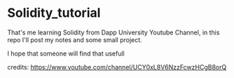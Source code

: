 # Solidity_tutorial

That's me learning Solidity from Dapp University Youtube Channel, 
in this repo I'll post my notes and some small project.

I hope that someone will find that usefull

credits: https://www.youtube.com/channel/UCY0xL8V6NzzFcwzHCgB8orQ
